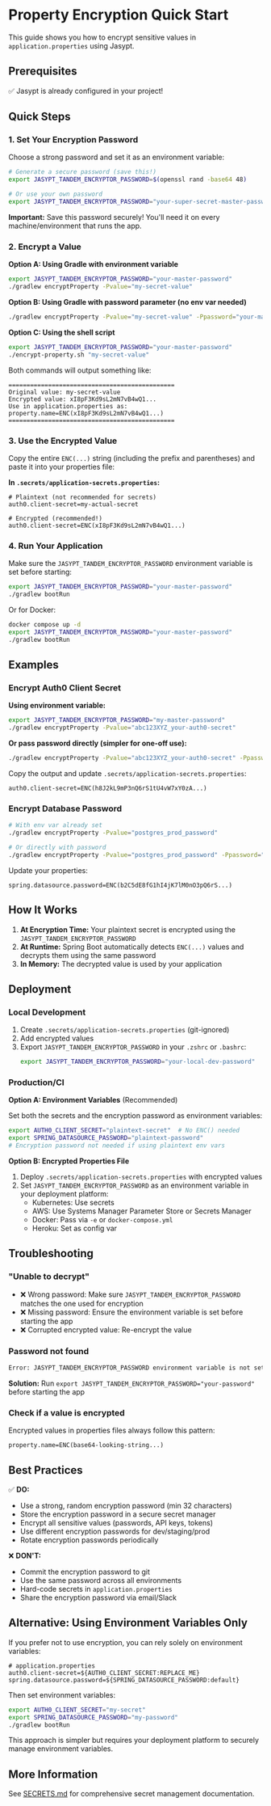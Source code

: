 # Property Encryption Quick Start

This guide shows you how to encrypt sensitive values in `application.properties` using Jasypt.

## Prerequisites

✅ Jasypt is already configured in your project!

## Quick Steps

### 1. Set Your Encryption Password

Choose a strong password and set it as an environment variable:

```bash
# Generate a secure password (save this!)
export JASYPT_TANDEM_ENCRYPTOR_PASSWORD=$(openssl rand -base64 48)

# Or use your own password
export JASYPT_TANDEM_ENCRYPTOR_PASSWORD="your-super-secret-master-password"
```

**Important:** Save this password securely! You'll need it on every machine/environment that runs the app.

### 2. Encrypt a Value

**Option A: Using Gradle with environment variable**

```bash
export JASYPT_TANDEM_ENCRYPTOR_PASSWORD="your-master-password"
./gradlew encryptProperty -Pvalue="my-secret-value"
```

**Option B: Using Gradle with password parameter (no env var needed)**

```bash
./gradlew encryptProperty -Pvalue="my-secret-value" -Ppassword="your-master-password"
```

**Option C: Using the shell script**

```bash
export JASYPT_TANDEM_ENCRYPTOR_PASSWORD="your-master-password"
./encrypt-property.sh "my-secret-value"
```

Both commands will output something like:

```
==============================================
Original value: my-secret-value
Encrypted value: xI8pF3Kd9sL2mN7vB4wQ1...
Use in application.properties as:
property.name=ENC(xI8pF3Kd9sL2mN7vB4wQ1...)
==============================================
```

### 3. Use the Encrypted Value

Copy the entire `ENC(...)` string (including the prefix and parentheses) and paste it into your properties file:

**In `.secrets/application-secrets.properties`:**

```properties
# Plaintext (not recommended for secrets)
auth0.client-secret=my-actual-secret

# Encrypted (recommended!)
auth0.client-secret=ENC(xI8pF3Kd9sL2mN7vB4wQ1...)
```

### 4. Run Your Application

Make sure the `JASYPT_TANDEM_ENCRYPTOR_PASSWORD` environment variable is set before starting:

```bash
export JASYPT_TANDEM_ENCRYPTOR_PASSWORD="your-master-password"
./gradlew bootRun
```

Or for Docker:

```bash
docker compose up -d
export JASYPT_TANDEM_ENCRYPTOR_PASSWORD="your-master-password"
./gradlew bootRun
```

## Examples

### Encrypt Auth0 Client Secret

**Using environment variable:**
```bash
export JASYPT_TANDEM_ENCRYPTOR_PASSWORD="my-master-password"
./gradlew encryptProperty -Pvalue="abc123XYZ_your-auth0-secret"
```

**Or pass password directly (simpler for one-off use):**
```bash
./gradlew encryptProperty -Pvalue="abc123XYZ_your-auth0-secret" -Ppassword="my-master-password"
```

Copy the output and update `.secrets/application-secrets.properties`:

```properties
auth0.client-secret=ENC(h8J2kL9mP3nQ6rS1tU4vW7xY0zA...)
```

### Encrypt Database Password

```bash
# With env var already set
./gradlew encryptProperty -Pvalue="postgres_prod_password"

# Or directly with password
./gradlew encryptProperty -Pvalue="postgres_prod_password" -Ppassword="my-master-password"
```

Update your properties:

```properties
spring.datasource.password=ENC(b2C5dE8fG1hI4jK7lM0nO3pQ6rS...)
```

## How It Works

1. **At Encryption Time:** Your plaintext secret is encrypted using the `JASYPT_TANDEM_ENCRYPTOR_PASSWORD`
2. **At Runtime:** Spring Boot automatically detects `ENC(...)` values and decrypts them using the same password
3. **In Memory:** The decrypted value is used by your application

## Deployment

### Local Development

1. Create `.secrets/application-secrets.properties` (git-ignored)
2. Add encrypted values
3. Export `JASYPT_TANDEM_ENCRYPTOR_PASSWORD` in your `.zshrc` or `.bashrc`:
   ```bash
   export JASYPT_TANDEM_ENCRYPTOR_PASSWORD="your-local-dev-password"
   ```

### Production/CI

**Option A: Environment Variables** (Recommended)

Set both the secrets and the encryption password as environment variables:

```bash
export AUTH0_CLIENT_SECRET="plaintext-secret"  # No ENC() needed
export SPRING_DATASOURCE_PASSWORD="plaintext-password"
# Encryption password not needed if using plaintext env vars
```

**Option B: Encrypted Properties File**

1. Deploy `.secrets/application-secrets.properties` with encrypted values
2. Set `JASYPT_TANDEM_ENCRYPTOR_PASSWORD` as an environment variable in your deployment platform:
   - Kubernetes: Use secrets
   - AWS: Use Systems Manager Parameter Store or Secrets Manager
   - Docker: Pass via `-e` or `docker-compose.yml`
   - Heroku: Set as config var

## Troubleshooting

### "Unable to decrypt"

- ❌ Wrong password: Make sure `JASYPT_TANDEM_ENCRYPTOR_PASSWORD` matches the one used for encryption
- ❌ Missing password: Ensure the environment variable is set before starting the app
- ❌ Corrupted encrypted value: Re-encrypt the value

### Password not found

```bash
Error: JASYPT_TANDEM_ENCRYPTOR_PASSWORD environment variable is not set
```

**Solution:** Run `export JASYPT_TANDEM_ENCRYPTOR_PASSWORD="your-password"` before starting the app

### Check if a value is encrypted

Encrypted values in properties files always follow this pattern:
```
property.name=ENC(base64-looking-string...)
```

## Best Practices

✅ **DO:**
- Use a strong, random encryption password (min 32 characters)
- Store the encryption password in a secure secret manager
- Encrypt all sensitive values (passwords, API keys, tokens)
- Use different encryption passwords for dev/staging/prod
- Rotate encryption passwords periodically

❌ **DON'T:**
- Commit the encryption password to git
- Use the same password across all environments
- Hard-code secrets in `application.properties`
- Share the encryption password via email/Slack

## Alternative: Using Environment Variables Only

If you prefer not to use encryption, you can rely solely on environment variables:

```properties
# application.properties
auth0.client-secret=${AUTH0_CLIENT_SECRET:REPLACE_ME}
spring.datasource.password=${SPRING_DATASOURCE_PASSWORD:default}
```

Then set environment variables:

```bash
export AUTH0_CLIENT_SECRET="my-secret"
export SPRING_DATASOURCE_PASSWORD="my-password"
./gradlew bootRun
```

This approach is simpler but requires your deployment platform to securely manage environment variables.

## More Information

See [SECRETS.md](./SECRETS.md) for comprehensive secret management documentation.

